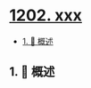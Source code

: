 # [1202. xxx](https://github.com/Tdahuyou/TNotes.leetcode/tree/main/notes/1202.%20xxx)

<!-- region:toc -->

- [1. 📝 概述](#1--概述)

<!-- endregion:toc -->

## 1. 📝 概述
